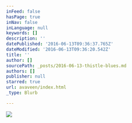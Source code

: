 ```yaml
---
inFeed: false
hasPage: true
inNav: false
inLanguage: null
keywords: []
description: ''
datePublished: '2016-06-13T09:36:37.765Z'
dateModified: '2016-06-13T09:36:20.542Z'
title: ''
author: []
sourcePath: _posts/2016-06-13-thistle-blues.md
authors: []
publisher: null
starred: true
url: avaveen/index.html
_type: Blurb

---
```

![](https://the-grid-user-content.s3-us-west-2.amazonaws.com/925d46da-969e-44be-ad4b-bb1afdf450b3.jpg)